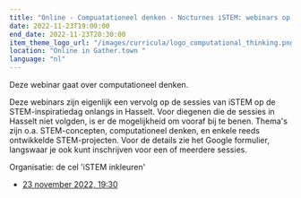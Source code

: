 ```yaml
---
title: "Online - Compuatationeel denken - Nocturnes iSTEM: webinars op woensdagavond"
date: 2022-11-23T19:00:00
end_date: 2022-11-23T20:30:00
item_theme_logo_url: "/images/curricula/logo_computational_thinking.png"
location: "Online in Gather.town "
language: "nl"
---
```

Deze webinar gaat over computationeel denken.

Deze webinars zijn eigenlijk een vervolg op de sessies van iSTEM op de STEM-inspiratiedag onlangs in Hasselt. Voor diegenen die de sessies in Hasselt niet volgden, is er de mogelijkheid om vooraf bij te benen.
Thema's zijn o.a. STEM-concepten, computationeel denken, en enkele reeds ontwikkelde STEM-projecten.
Voor de details zie het Google formulier, langswaar je ook kunt inschrijven voor een of meerdere sessies.

Organisatie: de cel 'iSTEM inkleuren'

- [23 november 2022, 19:30](https://docs.google.com/forms/d/1v8T07AMObbv1j8GU0IP3oqTzj1m1tj8trZBW00Z6MG0/viewform?edit_requested=true)
